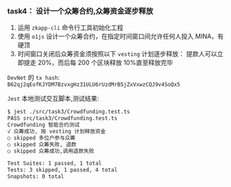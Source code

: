 ### task4： 设计一个众筹合约,众筹资金逐步释放

1. 运用 `zkapp-cli` 命令行工具初始化工程
2. 使用 `o1js` 设计一个众筹合约，在指定时间窗口间允许任何人投入 MINA，有硬顶
3. 时间窗口关闭后众筹资金须按照以下 `vesting` 计划逐步释放： 提款人可以立即提走 20%，而后每 200 个区块释放 10%直至释放完毕

`DevNet` 的 `tx hash`:
`B62qj2qEofKJYDM7BzvxgHz31ULU6rUzdMrB5jZxVxwzCQJ9v4SoQx5`

`Jest` 本地测试交互脚本,测试结果:

```bash
$ jest ./src/task3/Crowdfunding.test.ts
PASS src/task3/Crowdfunding.test.ts
Crowdfunding 智能合约测试
√ 众筹成功, 按 vesting 计划释放资金
○ skipped 多位户参与众筹
○ skipped 众筹失败, 退款
○ skipped 众筹成功,调用退款失败

Test Suites: 1 passed, 1 total
Tests: 3 skipped, 1 passed, 4 total
Snapshots: 0 total

```
